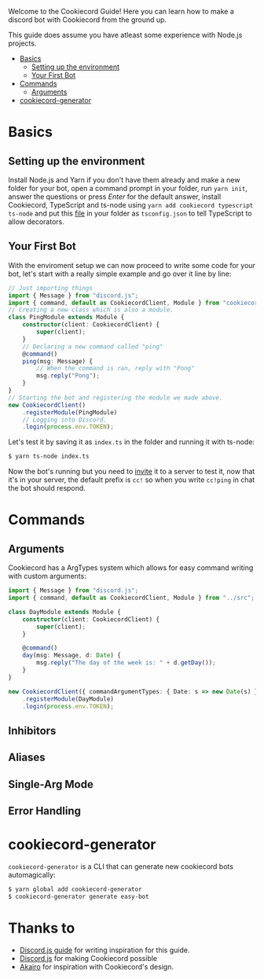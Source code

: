 Welcome to the Cookiecord Guide! Here you can learn how to make a discord bot with Cookiecord from the ground up.

This guide does assume you have atleast some experience with Node.js projects.

-   [Basics](#basics)
    -   [Setting up the environment](#setting-up-the-environment)
    -   [Your First Bot](#your-first-bot)
-   [Commands](#commands)
    -   [Arguments](#arguments)
-   [cookiecord-generator](#cookiecord-generator)

# Basics

## Setting up the environment

Install Node.js and Yarn if you don't have them already and make a new folder for your bot, open a command prompt in your folder, run `yarn init`, answer the questions or press _Enter_ for the default answer, install Cookiecord, TypeScript and ts-node using `yarn add cookiecord typescript ts-node` and put this [file](https://raw.githubusercontent.com/cookiecord/cookiecord-generator/master/gen/tsconfig.json) in your folder as `tsconfig.json` to tell TypeScript to allow decorators.

## Your First Bot

With the enviroment setup we can now proceed to write some code for your bot, let's start with a really simple example and go over it line by line:

```ts
// Just importing things
import { Message } from "discord.js";
import { command, default as CookiecordClient, Module } from "cookiecord";
// Creating a new class which is also a module.
class PingModule extends Module {
    constructor(client: CookiecordClient) {
        super(client);
    }
    // Declaring a new command called "ping"
    @command()
    ping(msg: Message) {
        // When the command is ran, reply with "Pong"
        msg.reply("Pong");
    }
}
// Starting the bot and registering the module we made above.
new CookiecordClient()
    .registerModule(PingModule)
    // Logging into Discord.
    .login(process.env.TOKEN);
```

Let's test it by saving it as `index.ts` in the folder and running it with ts-node:

```sh
$ yarn ts-node index.ts
```

Now the bot's running but you need to [invite](https://discordjs.guide/preparations/adding-your-bot-to-servers.html) it to a server to test it, now that it's in your server, the default prefix is `cc!` so when you write `cc!ping` in chat the bot should respond.

# Commands

## Arguments

Cookiecord has a ArgTypes system which allows for easy command writing with custom arguments:

```ts
import { Message } from "discord.js";
import { command, default as CookiecordClient, Module } from "../src";

class DayModule extends Module {
    constructor(client: CookiecordClient) {
        super(client);
    }

    @command()
    day(msg: Message, d: Date) {
        msg.reply("The day of the week is: " + d.getDay());
    }
}

new CookiecordClient({ commandArgumentTypes: { Date: s => new Date(s) } })
    .registerModule(DayModule)
    .login(process.env.TOKEN);
```

## Inhibitors

## Aliases

## Single-Arg Mode

## Error Handling

# cookiecord-generator

`cookiecord-generator` is a CLI that can generate new cookiecord bots automagically:

```sh
$ yarn global add cookiecord-generator
$ cookiecord-generator generate easy-bot
```

# Thanks to

-   [Discord.js guide](https://discordjs.guide/) for writing inspiration for this guide.
-   [Discord.js](https://discord.js.org) for making Cookiecord possible
-   [Akairo](https://discord-akairo.github.io/#/) for inspiration with Cookiecord's design.
